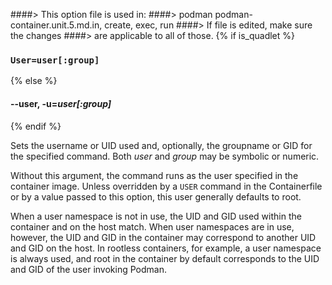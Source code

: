 ####> This option file is used in:
####>   podman podman-container.unit.5.md.in, create, exec, run
####> If file is edited, make sure the changes
####> are applicable to all of those.
{% if is_quadlet %}
### `User=user[:group]`
{% else %}
#### **--user**, **-u**=*user[:group]*
{% endif %}

Sets the username or UID used and, optionally, the groupname or GID for the specified command. Both *user* and *group* may be symbolic or numeric.

Without this argument, the command runs as the user specified in the container image. Unless overridden by a `USER` command in the Containerfile or by a value passed to this option, this user generally defaults to root.

When a user namespace is not in use, the UID and GID used within the container and on the host match. When user namespaces are in use, however, the UID and GID in the container may correspond to another UID and GID on the host. In rootless containers, for example, a user namespace is always used, and root in the container by default corresponds to the UID and GID of the user invoking Podman.
